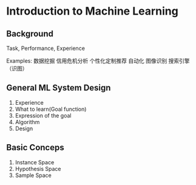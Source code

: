 # Introduction to Machine Learning 
## Background

Task, Performance, Experience

Examples:
数据挖掘
信用危机分析
个性化定制推荐
自动化
图像识别
搜索引擎（识图）

## General ML System Design
1. Experience
2. What to learn(Goal function)
3. Expression of the goal
4. Algorithm
5. Design


## Basic Conceps
1. Instance Space
2. Hypothesis Space
3. Sample Space